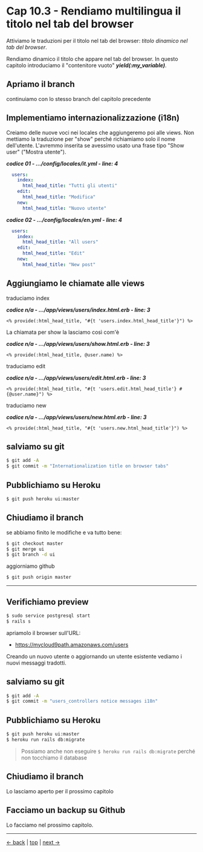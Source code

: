 # <a name="top"></a> Cap 10.3 - Rendiamo multilingua il titolo nel tab del browser

Attiviamo le traduzioni per il titolo nel tab del browser: *titolo dinamico nel tab del browser*.

Rendiamo dinamico il titolo che appare nel tab del browser. 
In questo capitolo introduciamo il "contenitore vuoto" ***yield(:my_variable)***.



## Apriamo il branch 

continuiamo con lo stesso branch del capitolo precedente



## Implementiamo internazionalizzazione (i18n)

Creiamo delle nuove voci nei locales che aggiungeremo poi alle views.
Non mettiamo la traduzione per "show" perché richiamiamo solo il nome dell'utente. L'avremmo inserita se avessimo usato una frase tipo "Show user" ("Mostra utente").

***codice 01 - .../config/locales/it.yml - line: 4***

```yaml
  users:
    index:
      html_head_title: "Tutti gli utenti"
    edit:
      html_head_title: "Modifica"
    new:
      html_head_title: "Nuovo utente"
```


***codice 02 - .../config/locales/en.yml - line: 4***

```yaml
  users:
    index:
      html_head_title: "All users"
    edit:
      html_head_title: "Edit"
    new:
      html_head_title: "New post"
```



## Aggiungiamo le chiamate alle views

traduciamo index

***codice n/a - .../app/views/users/index.html.erb - line: 3***

```html+erb
<% provide(:html_head_title, "#{t 'users.index.html_head_title'}") %>
```

La chiamata per show la lasciamo così com'è

***codice n/a - .../app/views/users/show.html.erb - line: 3***

```html+erb
<% provide(:html_head_title, @user.name) %>
```

traduciamo edit

***codice n/a - .../app/views/users/edit.html.erb - line: 3***

```html+erb
<% provide(:html_head_title, "#{t 'users.edit.html_head_title'} #{@user.name}") %>
```

traduciamo new

***codice n/a - .../app/views/users/new.html.erb - line: 3***

```html+erb
<% provide(:html_head_title, "#{t 'users.new.html_head_title'}") %>
```



## salviamo su git

```bash
$ git add -A
$ git commit -m "Internationalization title on browser tabs"
```



## Pubblichiamo su Heroku

```bash
$ git push heroku ui:master
```



## Chiudiamo il branch

se abbiamo finito le modifiche e va tutto bene:

```bash
$ git checkout master
$ git merge ui
$ git branch -d ui
```

aggiorniamo github

```bash
$ git push origin master
```



---



## Verifichiamo preview

```bash
$ sudo service postgresql start
$ rails s
```

apriamolo il browser sull'URL:

* https://mycloud9path.amazonaws.com/users

Creando un nuovo utente o aggiornando un utente esistente vediamo i nuovi messaggi tradotti.



## salviamo su git

```bash
$ git add -A
$ git commit -m "users_controllers notice messages i18n"
```



## Pubblichiamo su Heroku

```bash
$ git push heroku ui:master
$ heroku run rails db:migrate
```

> Possiamo anche non eseguire `$ heroku run rails db:migrate` perché non tocchiamo il database



## Chiudiamo il branch

Lo lasciamo aperto per il prossimo capitolo



## Facciamo un backup su Github

Lo facciamo nel prossimo capitolo.



---

[<- back](https://github.com/flaviobordonidev/leanpubabrandnewcms/blob/master/01-base/09-manage_users/03-browser_tab_title_users-it.md)
 | [top](#top) |
[next ->](https://github.com/flaviobordonidev/leanpubabrandnewcms/blob/master/01-base/10-users_i18n/02-users_form_i18n-it.md)

